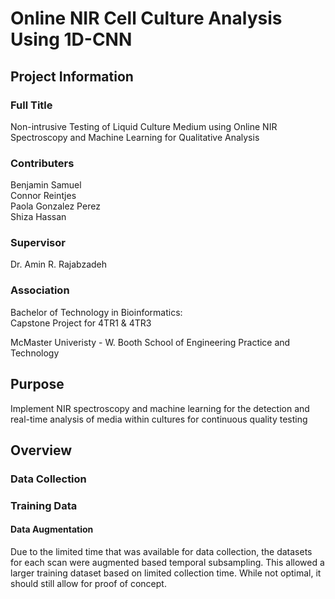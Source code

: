 # Online NIR Cell Culture Analysis Using 1D-CNN

## Project Information

### Full Title

Non-intrusive Testing of Liquid Culture Medium using Online NIR Spectroscopy and Machine Learning for Qualitative Analysis

### Contributers

Benjamin Samuel\
Connor Reintjes\
Paola Gonzalez Perez\
Shiza Hassan

### Supervisor

Dr. Amin R. Rajabzadeh

### Association

Bachelor of Technology in Bioinformatics:\
Capstone Project for 4TR1 & 4TR3

McMaster Univeristy - W. Booth School of Engineering Practice and Technology

## Purpose

Implement  NIR spectroscopy and machine learning for the detection and real-time analysis of media within cultures for continuous quality testing

## Overview

### Data Collection

### Training Data

#### Data Augmentation

Due to the limited time that was available for data collection, the datasets for each scan were augmented based temporal subsampling. This allowed a larger training dataset based on limited collection time. While not optimal, it should still allow for proof of concept.

